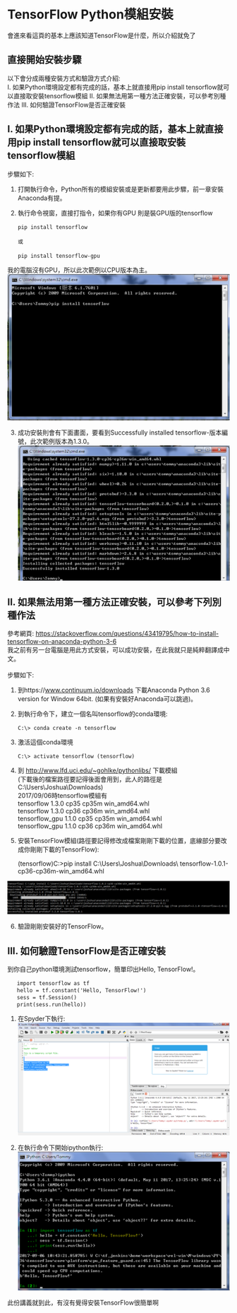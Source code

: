 # TensorFlow Python模組安裝
會進來看這頁的基本上應該知道TensorFlow是什麼，所以介紹就免了</br>

## 直接開始安裝步驟</br>

以下會分成兩種安裝方式和驗證方式介紹:</br>
I.	如果Python環境設定都有完成的話，基本上就直接用pip install tensorflow就可以直接取安裝tensorflow模組
II.	如果無法用第一種方法正確安裝，可以參考別種作法
III. 如何驗證TensorFlow是否正確安裝

## I.	如果Python環境設定都有完成的話，基本上就直接用pip install tensorflow就可以直接取安裝tensorflow模組</br>
步驟如下: </br>
1. 打開執行命令，Python所有的模組安裝或是更新都要用此步驟，前一章安裝Anaconda有提。</br>
2. 執行命令視窗，直接打指令，如果你有GPU 則是裝GPU版的tensorflow</br>

       pip install tensorflow
       
       或
       
       pip install tensorflow-gpu
   
  我的電腦沒有GPU，所以此次範例以CPU版本為主。</br>
  ![alt tag](https://github.com/TommyHuang821/Deep-Learning-API-example/blob/master/fig/Tensorflow%E5%AE%89%E8%A3%9D1.png)</br>

3. 成功安裝則會有下面畫面，要看到Successfully installed tensorflow-版本編號，此次範例版本為1.3.0。</br>
  ![alt tag](https://github.com/TommyHuang821/Deep-Learning-API-example/blob/master/fig/Tensorflow%E5%AE%89%E8%A3%9D2.png)</br>

## II.	如果無法用第一種方法正確安裝，可以參考下列別種作法</br>
參考網頁: https://stackoverflow.com/questions/43419795/how-to-install-tensorflow-on-anaconda-python-3-6</br>
我之前有另一台電腦是用此方式安裝，可以成功安裝，在此我就只是純粹翻譯成中文。</br></br>
步驟如下: </br>
1.	到https://www.continuum.io/downloads 下載Anaconda Python 3.6 version for Window 64bit. (如果有安裝好Anaconda可以跳過)。</br>
2.	到執行命令下，建立一個名叫tensorflow的conda環境:</br>

        C:\> conda create -n tensorflow
       
3.	激活這個conda環境</br>

        C:\> activate tensorflow (tensorflow)
  
4.	到 http://www.lfd.uci.edu/~gohlke/pythonlibs/  下載模組</br>
(下載後的檔案路徑要記得後面會用到，此人的路徑是C:\Users\Joshua\Downloads\)</br>
2017/09/06時tensorflow模組有</br>
       tensorflow 1.3.0 cp35 cp35m win_amd64.whl</br>
       tensorflow 1.3.0 cp36 cp36m win_amd64.whl</br>
       tensorflow_gpu 1.1.0 cp35 cp35m win_amd64.whl</br>
       tensorflow_gpu 1.1.0 cp36 cp36m win_amd64.whl</br>


5.	安裝TensorFlow模組(路徑要記得修改成檔案剛剛下載的位置，底線部分要改成你剛剛下載的TensorFlow): </br>

       (tensorflow)C:>pip install C:\Users\Joshua\Downloads\ tensorflow-1.0.1-cp36-cp36m-win_amd64.whl
  
  ![alt tag](https://github.com/TommyHuang821/Deep-Learning-API-example/blob/master/fig/Tensorflow%E5%AE%89%E8%A3%9D5.png)</br>

6.	驗證剛剛安裝好的TensorFlow。

## III. 如何驗證TensorFlow是否正確安裝
到你自己python環境測試tensorflow，簡單印出Hello, TensorFlow!。 </br>
             
       import tensorflow as tf
       hello = tf.constant('Hello, TensorFlow!')
       sess = tf.Session() 
       print(sess.run(hello))
 
1. 在Spyder下執行:</br>
  ![alt tag](https://github.com/TommyHuang821/Deep-Learning-API-example/blob/master/fig/Tensorflow%E5%AE%89%E8%A3%9D3.png)</br>


2. 在執行命令下開始ipython執行:</br>
  ![alt tag](https://github.com/TommyHuang821/Deep-Learning-API-example/blob/master/fig/Tensorflow%E5%AE%89%E8%A3%9D4.png)</br>


此份講義就到此，有沒有覺得安裝TensorFlow很簡單啊</br>

